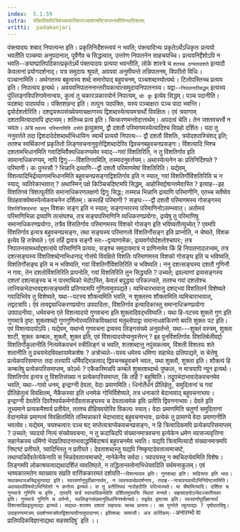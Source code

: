 ```yaml
---
index:  5.1.59
sutra:  पंक्तिविंशतित्रिंशच्चत्वारिशत्पञ्चाशत्षष्टिसप्तत्यशीतिनवतिशतम्
vritti:  padamanjari
---
```


पंक्त्यादयः शबाद निपात्यन्त इति। प्रकृतिनिर्देशस्त्वयं न भवति; पंक्त्यादिभ्यः प्रकृतेऽर्थेऽधिकृतः प्रत्ययो भवतीति पञ्चम्या अनुपदानात्, पूर्वेणैव च सिद्धत्वात्, उत्तरेण निपातनेन साहचयच्चि। प्रत्ययनिर्द्देशोऽपि न भवति--ङ्याप्प्रातिपदिकात्प्रकृतेऽर्थे पंक्तयादयः प्रत्यया भवन्तीति, लोके शास्त्रे च `शतच्च ठन्यतावशते` इत्यादौ केवलानां प्रयोगदर्शनाद्। यत्र समुदायः श्रूयते, अवयवा अनुमीयन्ते तन्निपातनम्, विपरीतो विधिः। पञ्चानामिति। अर्थगतस्य बहुत्वस्य शब्दे समारोपाद् बहुवचनम्, पञ्चशब्दस्योत्यर्थः। टिलोपस्तिच्च प्रत्यय इति। निपात्यय इत्यर्थः। अवयवनिपातननान्तरीयकत्वात्समुदायनिपातनस्य। यद्वा--`निपातनात्सिद्धम्` इत्यस्य पुंल्लिङ्गविपरिणामेनान्वयः, कुत्वं तु चकारञकारयोर्न निपात्यम्, `चोः कुः` इत्येव सिद्धम्। पञ्च पदानीति। पदशब्दः पादपर्यायः। पंक्तिशछन्द इति। तत्पुनः पदपंक्तिः, यस्य पञ्चाक्षराः पञ्च पादा भवन्ति। द्वयोर्दशतोरिति। दशद्वयरूपसंख्येयमाचक्षाणस्य द्विशब्दस्येत्ययमत्रार्थो विवक्षितः। एवं त्रयाणाम् दशतामित्यादावपि द्रष्टव्यम्। शतिच्च प्रत्य इति। चित्करणमन्तोदात्तार्थम्। अपदत्वं चेति। तेन जश्तवचर्त्त्वे न भवतः। अत्र `तदस्य परिमाणमिति वर्त्तते` इत्युक्तम्, द्वौ दशतौ परिमाणमस्येत्यादिश्च विग्रहो दर्शितः। यदा तु ननुवर्त्तते तदा द्विशदादेर्दशब्दर्थाभिधायिनः स्वार्थे प्रत्ययो निपात्यः-- द्वौ दशतौ विंशतिः, त्रयोदशतस्त्रिंशद् इति; ततश्च स्वर्थिकानां प्रकृतितो लिङ्गवचनानुवृत्तेद्विशब्दादेरिव द्विवचनबहुवचनप्रसङ्गः। विंशत्यादि भिश्च दशतामभिधानमिति गवादिभिर्वैक्यधिकरण्यमेव स्याद्--गवां विंशतिरिति, न तु विंशतिर्गाव इति सामानाधिकरण्यम्, नापि द्विगुः---विंशतिगवमिति, तस्मादनुवर्त्तयम्।
अथास्येत्यनेन कः प्रतिनिर्दिश्यते ? परिमाणी। कः पुनरसौ ? भिन्नानि द्रव्याणि--द्वौ दशतौ परिमाणमेषां विशतिरिति। यद्येवम्, विंशत्यादिभिर्द्रव्याणामभिधानमिति बहुवचनप्रसङ्गाद्विशतिर्गाव इति न स्यात्, गवां विंशतिर्गोविंशतिरिति च न स्याद्, व्यतिरेकाभावात् ? अथास्मिन् पक्षे किञ्चिचदिष्टमपि सिद्धम्, आहोस्विद्दोषान्तमेवास्ति ? इत्याह--इह विशतिगवं त्रिंशत्पूलीति समानाधिकरणलक्षणो द्विगुः सिद्धः; तस्मान्न भिन्नानि द्रव्याणि परिमाणीनि, एतच्च सर्वेष्वेव विग्रहवाक्येष्वस्येत्येकवचनेन दर्शितम्। कस्तहिं परिमाणी ? सङ्घः---द्वौ दशतौ परिमाणमस्य गोसङ्गस्य `विंशतित्रिशद्भयां ड्तुन्` विशकः सङ्ग इति न स्यात्; सङ्गान्तरस्य परिमाणिनोऽसम्भवात्। अतोमयं परिमाणिभिन्ना द्रव्याणि तत्संघश्च, तत्र सङ्घपरिमाणिनि व्यधिकरणप्रयोगाः, द्रव्येषु तु परिमाणिषु समानाधिकरणप्रयोगाः, तत्रैव विंसतिर्गावः परिमाणमस्य विंशको गोसङ्ग इति भविष्यतीत्युच्येत् ? एवमपि विंशतिर्गाव इत्यत्र बहुवचनप्रसङ्गः, तथा सङ्घस्य परिमाणत्वे विंशतिर्गोसङ्ग इति प्राप्नोति, न चेष्यते, विंशक इत्येव हि तत्रेष्यते। एवं तर्हि द्वावत्र सङ्गौ स्तः--द्वव्याणामेकः, द्रव्यवर्गयोर्दशतोश्चापरः; तत्र निपातनसामर्थ्याद्दशत्संघे परिमाणिनि प्रत्ययः, सङ्श्च समुदायमात्रं न प्राणिनामेव किं हि निपातनादलभ्यम्, तत्र दशत्सङ्घस्य विंशतिशब्देनाभिधानाद् गोसंघे विवक्षिते विशतिः परिमाणमस्य विशको गोसङ्घ इति च भविष्यति, विशतिर्गोसङ्घ इति च न भविष्यति, गवां विंशतिर्गोविंशतिरिति च भविष्यति। ननु दशत्सङ्घस्य दशतौ गुणिनौ न गावः, तेन दशतोर्विशतिरिति प्रापनोति, गवां विशतिरिति तुन सिद्धयति ? उच्यते; द्रवल्याणां द्रव्यसङ्गस्य दशतां दशत्सङ्स्य च न पारमाथिको भेदोऽस्ति, केवलं बपुद्धया परिकल्प्यते, ततश्च गवां दशतोश्च तात्त्विकभेदाभावद्दशत्सङ्घमपि प्रतिगवामपि गुणित्वमुपपद्यते। व्यभिचारभावात्तु दशद्भ्यां विशतितर्न विशेष्यते गवादिभिरेव तु विशेष्यते, यथा--पटस्य शौक्ल्यमिति भवति, न शुक्लस्य शौक्लामिति व्यमिचाराभावात्, तद्वदत्रापि। ऐवं तावद्व्याधिकरणप्रयोगा उपपादिताः, विंशतिर्गाव इत्यादिकास्तु समानाधिक्रणप्रयोगा उपपादनीयाः, धर्मवचना एते विशत्यादयो गुणवचना इति शुक्लादिवद्भविष्यति। यथा हि-पटस्य शुक्लो गुण इति गुणमात्रे दृष्टः शुक्लशब्दो गुणगुणिनोरव्यतिरेकविवक्षायां मतुब्लोपाद्वा समानाध#किरणो बवति शुक्लः पट इति। एवं विशत्यादयोऽपि। 
यद्येवम्, यथान्ये गुणवचना द्रव्यस्य लिङ्गसंख्ये अनुवर्तन्ते, यथा---शुक्लं वस्त्रम्, शुक्ला शाटी, शुक्लः कम्बलः, शुक्लौ, शुक्ल इति, एवं विंशत्यादयोप्यनुवत्तेरन् ? इह पुनर्विशतिर्गावः विंशतिर्बलीवर्द्दाः विशतिर्गोकुलानीति नित्यमेकवचनं स्त्रीलिङ्गं च भवति, शतशब्दात्तु नपुंसकत्वम्, विंशती विशतयः शते शतानीति तु प्रचयभेदविवक्षायामेकशेषः ? अत्रोच्यते--यस्य धमेस्य धमिणा सहाभेदः प्रतिपाद्यते, स चेत्तेषु प्रत्येकपरिसमाप्तः तदा तस्यापि धर्मिवद्भिन्नत्वाद् द्विवचनबहुवचने भवतः, यथा शुक्लौ, शुक्ला इति। शौक्ल्यं हि कम्बलेषु प्रत्येकपरिसमाप्तम्, कोऽर्थः ? एकैकस्मिन्नपि कम्बले शुक्लशब्दार्थः पुष्कलः, न मात्रयापि न्यून इत्यर्थः। विशतिर्गाव इत्यत्र तु विंशतिसंख्या न प्रत्येकपरिसमाप्ता, किं तर्हि ? बहुष्विति। तद्रूपभेदाभावादेकवचनमेव भवति, यथा--गावो धनम्, इन्द्राग्नी देवता, वेदाः प्रमाणमिति। धिनोर्तेर्धनं प्रीतिहेतुः, समुदितानां च गवां प्रीतिहेतुत्वं विवक्षितम्, नैकैकस्या इति धनमेकं गोभिर्विशेष्यते, तत्र धनाकारे बेदाभावाद् बहुवचनाभावः। इन्द्राग्नी देवतेति दिवरैश्वर्यकर्मणोर्देवतासङ्घस्य च देवतात्वमेकं इविः प्रतीति द्विवननाभावः। देवते इति तूच्यमाने प्रत्यकमैश्वर्य प्रतीयेत, ततश्च व्रीहियवयोरिव विकल्पः स्यात्। वेदाः प्रमाणमिति चतुर्णा समुदितानां वेदानामेकं प्रमाणत्वं विवक्षितमिति तस्मिन्नाकारे भेदाभावाद् बहुवचनाभावः, प्रत्येकं तु प्रामाण्ये वेदाः प्रमाणानीति भवत्येव। यद्येवम्, त्रयश्चत्वारः पञ्च षट् सप्तेत्यत्राप्येकवचनप्रसङ्गः, न हि त्रित्वादिकमपि प्रत्येकपरिसमाप्तम् ? उच्यते; त्र्यादयो नित्यं संख्येयवचनाः, न तु कदाचिदपि संख्यानमात्रवचना इत्येकेन ध्रमेण व्यासज्यवृत्तिना सहानेकस्य धमिंणो भेदप्रतिपादनाभावाद्धर्मिबेदाश्रयं बहुवचनमेव भवति। यद्यपि त्रित्वमित्यादौ संख्यानमात्रमपि निष्टष्टं प्रतीयते, त्र्यादिभिस्तु न प्रतीयते। देवताशब्दस्तु यद्यपि निष्कृष्टदेवतात्वमाचष्टे, तथाप्यन्निर्देवतेत्येकेनापि स भिन्नदेवतात्वमाचष्टे, नानेकेनैव सर्वदा। त्र्यादयस्तु न क्वचिदप्येवमिति विशेषः। लिङ्गमपि लोकाश्रयत्वाद्यथादर्शितं व्यवतिष्ठते, न तद्धितान्तत्वेनाभिधेयवदिति सर्वमनाकुलम्।
एवं भाष्यकारमतेन व्याख्याय संप्रति वार्त्तिककारमतं दर्शयति--`विशत्यादय इति। गुणशब्दा इति। रूढिरूपा इति भावः। यथाकथञअचिद्व्युत्पाद्या इति। स्वरवर्णानुपूर्वीज्ञानार्थम्, न त्ववयवार्थप्रदर्शनाय, तदाह--नात्रावयवार्थेऽभिनिवेष्टव्यमिति। अवयवार्थविषयोऽभिनिवेशो न कर्त्तव्य इत्यर्थः। स तु प्रतीतिपथं नारोहतीति परित्यज्यते।
या चैषामित्यादि। दर्शिता च गुणमात्रे गुणिनि च वृत्तिः, एतदपि सर्त्रं स्वाभाविकमेवेति दर्शितामुपपत्ति स्थिरां मन्यते।
सहस्रादयोऽप्येवञ्जातीयका इति। गुणमात्रे गुणिनि च वर्तन्ते, स्वलिङ्गसंख्यानुविधायिनश्चेत्यर्थः। तद्वदेव द्रष्टव्या इति। स्वरवर्णापूर्वीज्ञानार्थं विंशत्यादिवद्व्युत्पाद्या इत्यर्थः। तद्यथा-शतश्य दशतां सहभावः स्रच्च प्रत्ययः।। क्व पुनरेते व्युत्पाद्याः ? पृषोदरादिषु। उदाहरणामात्रम् प्रदर्शनमात्रमेतद्विशत्यादीनामुपादानम्। इतिशब्दः समाप्तौ। अत्र वार्त्तिकम्--`अनारम्भो वा प्रातिपदिकविज्ञानाद्यथा सहस्रादिषु` इति ।।

